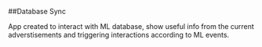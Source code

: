##Database Sync 

App created to interact with ML database, show useful info from the current adverstisements and triggering interactions according to ML events. 

